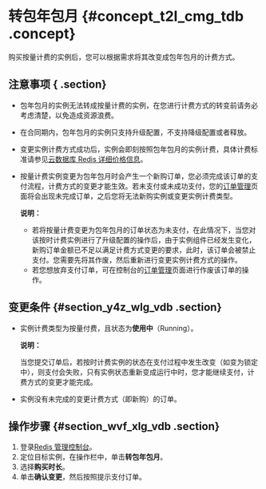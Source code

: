 # 转包年包月 {#concept_t2l_cmg_tdb .concept}

购买按量计费的实例后，您可以根据需求将其改变成包年包月的计费方式。

## 注意事项 { .section}

-   包年包月的实例无法转成按量计费的实例，在您进行计费方式的转变前请务必考虑清楚，以免造成资源浪费。
-   在合同期内，包年包月的实例只支持升级配置，不支持降级配置或者释放。
-   变更实例计费方式成功后，实例会即刻按照包年包月的实例计费，具体计费标准请参见[云数据库 Redis 详细价格信息](https://www.aliyun.com/price/product?#/kvstore/detail)。
-   按量计费实例变更为包年包月时会产生一个新购订单，您必须完成该订单的支付流程，计费方式的变更才能生效。若未支付或未成功支付，您的[订单管理](https://expense.console.aliyun.com/?/order/list/)页面将会出现未完成订单，之后您将无法新购实例或变更实例计费类型。

    **说明：** 

    -   若将按量计费变更为包年包月的订单状态为未支付，在此情况下，当您对该按时计费实例进行了升级配置的操作后，由于实例组件已经发生变化，新购订单金额已不足以满足计费方式变更的要求，此时，该订单会被禁止支付。您需要先将其作废，然后重新进行变更实例计费方式的操作。
    -   若您想放弃支付订单，可在控制台的[订单管理](https://expense.console.aliyun.com/?/order/list/)页面进行作废该订单的操作。

## 变更条件 {#section_y4z_wlg_vdb .section}

-   实例计费类型为按量付费，且状态为**使用中**（Running）。

    **说明：** 

    当您提交订单后，若按时计费实例的状态在支付过程中发生改变（如变为锁定中），则支付会失败，只有实例状态重新变成运行中时，您才能继续支付，计费方式的变更才能完成。

-   实例没有未完成的变更计费方式（即新购）的订单。

## 操作步骤 {#section_wvf_xlg_vdb .section}

1.  登录[Redis 管理控制台](https://kvstore.console.aliyun.com/?#/home/cn-hangzhou)。
2.  定位目标实例，在操作栏中，单击**转包年包月**。
3.  选择**购买时长**。
4.  单击**确认变更**，然后按照提示支付订单。


